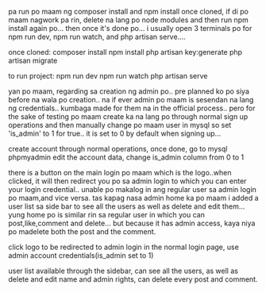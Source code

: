pa run po maam ng composer install and npm install once cloned, if di po maam nagwork pa rin, delete na lang po node modules and then run npm install again po... then once it's done po... i usually open 3 terminals po for npm run dev, npm run watch, and php artisan serve....

once cloned:
composer install
npm install
php artisan key:generate
php artisan migrate

to run project:
npm run dev
npm run watch
php artisan serve

yan po maam, regarding sa creation ng admin po.. pre planned ko po siya before na wala po creation.. na if ever admin po maam is sesendan na lang ng credentials.. kumbaga made for them na in the official process.. pero for the sake of testing po maam create ka na lang po through normal sign up operations and then manually change po maam user in mysql so set 'is_admin' to 1 for true.. it is set to 0 by default when signing up... 

create account through normal operations,
once done, go to mysql phpmyadmin
edit the account data,
change is_admin column from 0 to 1

there is a button on the main login po maam which is the logo..when clicked, it will then redirect you po sa admin login to which you can enter your login credential.. unable po makalog in ang regular user sa admin login po maam,and vice versa. tas kapag nasa admin home ka po maam i added a user list sa side bar to see all the users as well as delete and edit them... yung home po is similar rin sa regular user in which you can post,like,comment and delete... but because it has admin access, kaya niya po madelete both the post and the comment.

click logo to be redirected to admin login in the normal login page,
use admin account credentials(is_admin set to 1)

user list available through the sidebar,
can see all the users, as well as delete and edit name and admin rights,
can delete every post and comment.
